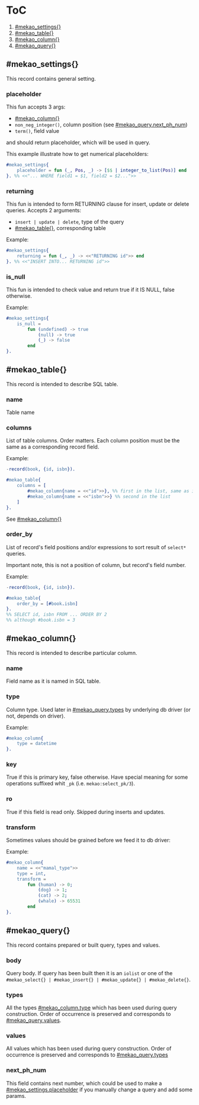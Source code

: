 # ToC
1.   [#mekao_settings{}](#mekao_settings)
2.   [#mekao_table{}](#mekao_table)
3.   [#mekao_column{}](#mekao_column)
3.   [#mekao_query{}](#mekao_query)


## #mekao_settings{}
This record contains general setting.

### placeholder
This fun accepts 3 args:
* [#mekao_column{}](#mekao_column)
* `non_neg_integer()`, column position (see [#mekao_query.next_ph_num](#next_ph_num))
* `term()`, field value

and should return placeholder, which will be used in query.

This example illustrate how to get numerical placeholders:
```erlang
#mekao_settings{
    placeholder = fun (_, Pos, _) -> [$$ | integer_to_list(Pos)] end
}. %% <<"... WHERE field1 = $1, field2 = $2...">>
```

### returning
This fun is intended to form RETURNING clause for insert, update or delete
queries. Accepts 2 arguments:
* `insert | update | delete`, type of the query
* [#mekao_table{}](#mekao_table), corresponding table

Example:
```erlang
#mekao_settings{
    returning = fun (_, _) -> <<"RETURNING id">> end
}. %% <<"INSERT INTO... RETURNING id">>
```

### is_null
This fun is intended to check value and return true if it IS NULL,
false otherwise.

Example:
```erlang
#mekao_settings{
    is_null = 
        fun (undefined) -> true 
            (null) -> true
            (_) -> false
        end
}.
```

## #mekao_table{}
This record is intended to describe SQL table.

### name
Table name

### columns
List of table columns. Order matters. Each column position must be the same
as a corresponding record field.

Example:
```erlang
-record(book, {id, isbn}).

#mekao_table{
    columns = [
        #mekao_column{name = <<"id">>}, %% first in the list, same as in #book{}
        #mekao_column{name = <<"isbn">>} %% second in the list
    ]
}.
```
See [#mekao_column{}](#mekao_column)

### order_by

List of record's field positions and/or expressions to sort result of
`select*` queries.

Important note, this is not a position of column, but record's field number.

Example:
```erlang
-record(book, {id, isbn}).

#mekao_table{
    order_by = [#book.isbn]
}.
%% SELECT id, isbn FROM ... ORDER BY 2
%% although #book.isbn = 3
```

## #mekao_column{}
This record is intended to describe particular column.

### name
Field name as it is named in SQL table.

### type
Column type. Used later in [#mekao_query.types](types) by underlying db driver
(or not, depends on driver).

Example:
```erlang
#mekao_column{
    type = datetime
}.
```

### key
True if this is primary key, false otherwise. Have special meaning for some
operations suffixed whit `_pk` (i.e. `mekao:select_pk/3`).

### ro
True if this field is read only. Skipped during inserts and updates.

### transform
Sometimes values should be grained before we feed it to db driver:

Example:
```erlang
#mekao_column{
    name = <<"mamal_type">>
    type = int,
    transform =
        fun (human) -> 0;
            (dog) -> 1;
            (cat) -> 2;
            (whale) -> 65531
        end
}.
```


## #mekao_query{}
This record contains prepared or built query, types and values.

### body
Query body. If query has been built then it is an `iolist` or one of the
`#mekao_select{} | #mekao_insert{} | #mekao_update{} | #mekao_delete{}`.

### types
All the types [#mekao_column.type](#type) which has been used during query
construction. Order of occurrence is preserved and corresponds
to [#mekao_query.values](#values).

### values
All values which has been used during query construction.  Order of occurrence
is preserved and corresponds to [#mekao_query.types](#types)

### next_ph_num
This field contains next number, which could be used to make a [#mekao_settings.placeholder](#placeholder) if you manually change a query and add some params.
